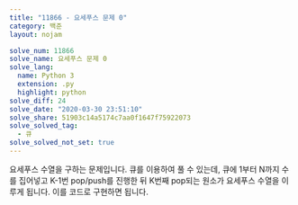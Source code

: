 ```yaml
---
title: "11866 - 요세푸스 문제 0"
category: 백준
layout: nojam

solve_num: 11866
solve_name: 요세푸스 문제 0
solve_lang:
  name: Python 3
  extension: .py
  highlight: python
solve_diff: 24
solve_date: "2020-03-30 23:51:10"
solve_share: 51903c14a5174c7aa0f1647f75922073
solve_solved_tag:
  - 큐
solve_solved_not_set: true
---
```


요세푸스 수열을 구하는 문제입니다. 큐를 이용하여 풀 수 있는데, 큐에 1부터 N까지 수를 집어넣고 K-1번 pop/push를 진행한 뒤 K번째 pop되는 원소가 요세푸스 수열을 이루게 됩니다. 이를 코드로 구현하면 됩니다.
